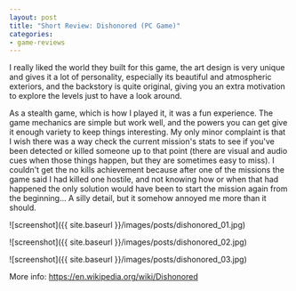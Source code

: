 ```yaml
---
layout: post
title: "Short Review: Dishonored (PC Game)"
categories:
- game-reviews
---
```


<p>
I really liked the world they built for this game, the art design is very unique and gives it a lot of personality, especially its beautiful and atmospheric exteriors, and the backstory is quite original, giving you an extra motivation to explore the levels just to have a look around.
</p>

<p>
As a stealth game, which is how I played it, it was a fun experience. The game mechanics are simple but work well, and the powers you can get give it enough variety to keep things interesting. My only minor complaint is that I wish there was a way check the current mission's stats to see if you've been detected or killed someone up to that point (there are visual and audio cues when those things happen, but they are sometimes easy to miss). I couldn't get the no kills achievement because after one of the missions the game said I had killed one hostile, and not knowing how or when that had happened the only solution would have been to start the mission again from the beginning... A silly detail, but it somehow annoyed me more than it should.
</p>


![screenshot]({{ site.baseurl }}/images/posts/dishonored_01.jpg)

![screenshot]({{ site.baseurl }}/images/posts/dishonored_02.jpg)

![screenshot]({{ site.baseurl }}/images/posts/dishonored_03.jpg)


<p>More info: <a href="https://en.wikipedia.org/wiki/Dishonored">https://en.wikipedia.org/wiki/Dishonored</a><p>
